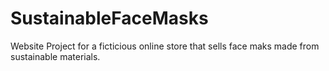 # SustainableFaceMasks
Website Project for a ficticious online store that sells face maks made from sustainable materials.
